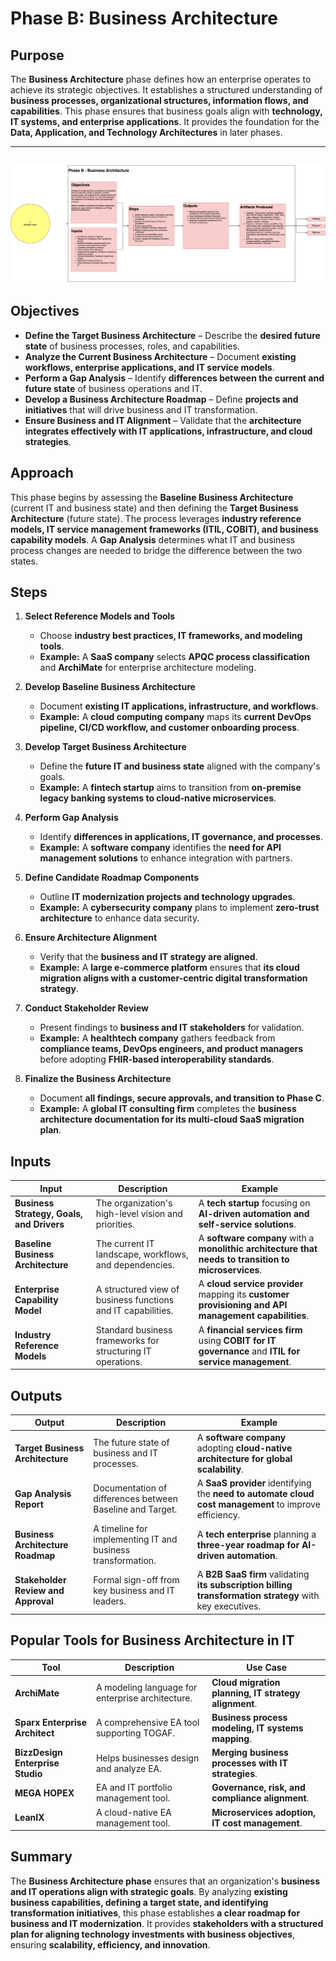 # Phase B: Business Architecture

## Purpose

The **Business Architecture** phase defines how an enterprise operates to achieve its strategic objectives. It establishes a structured understanding of **business processes, organizational structures, information flows, and capabilities**. This phase ensures that business goals align with **technology, IT systems, and enterprise applications**. It provides the foundation for the **Data, Application, and Technology Architectures** in later phases.

---
![Phase B: Business Vision](../images/TOGAF-Phase%20B%20-%20Business%20Vision.drawio.png)
---

## Objectives

- **Define the Target Business Architecture** – Describe the **desired future state** of business processes, roles, and capabilities.
- **Analyze the Current Business Architecture** – Document **existing workflows, enterprise applications, and IT service models**.
- **Perform a Gap Analysis** – Identify **differences between the current and future state** of business operations and IT.
- **Develop a Business Architecture Roadmap** – Define **projects and initiatives** that will drive business and IT transformation.
- **Ensure Business and IT Alignment** – Validate that the **architecture integrates effectively with IT applications, infrastructure, and cloud strategies**.

## Approach

This phase begins by assessing the **Baseline Business Architecture** (current IT and business state) and then defining the **Target Business Architecture** (future state). The process leverages **industry reference models, IT service management frameworks (ITIL, COBIT), and business capability models**. A **Gap Analysis** determines what IT and business process changes are needed to bridge the difference between the two states.

## Steps

1. **Select Reference Models and Tools**
   - Choose **industry best practices, IT frameworks, and modeling tools**.
   - **Example:** A **SaaS company** selects **APQC process classification** and **ArchiMate** for enterprise architecture modeling.

2. **Develop Baseline Business Architecture**
   - Document **existing IT applications, infrastructure, and workflows**.
   - **Example:** A **cloud computing company** maps its **current DevOps pipeline, CI/CD workflow, and customer onboarding process**.

3. **Develop Target Business Architecture**
   - Define the **future IT and business state** aligned with the company's goals.
   - **Example:** A **fintech startup** aims to transition from **on-premise legacy banking systems to cloud-native microservices**.

4. **Perform Gap Analysis**
   - Identify **differences in applications, IT governance, and processes**.
   - **Example:** A **software company** identifies the **need for API management solutions** to enhance integration with partners.

5. **Define Candidate Roadmap Components**
   - Outline **IT modernization projects and technology upgrades**.
   - **Example:** A **cybersecurity company** plans to implement **zero-trust architecture** to enhance data security.

6. **Ensure Architecture Alignment**
   - Verify that the **business and IT strategy are aligned**.
   - **Example:** A **large e-commerce platform** ensures that **its cloud migration aligns with a customer-centric digital transformation strategy**.

7. **Conduct Stakeholder Review**
   - Present findings to **business and IT stakeholders** for validation.
   - **Example:** A **healthtech company** gathers feedback from **compliance teams, DevOps engineers, and product managers** before adopting **FHIR-based interoperability standards**.

8. **Finalize the Business Architecture**
   - Document **all findings, secure approvals, and transition to Phase C**.
   - **Example:** A **global IT consulting firm** completes the **business architecture documentation for its multi-cloud SaaS migration plan**.

## Inputs

| Input | Description | Example |
|---|---|---|
| **Business Strategy, Goals, and Drivers** | The organization's high-level vision and priorities. | A **tech startup** focusing on **AI-driven automation and self-service solutions**. |
| **Baseline Business Architecture** | The current IT landscape, workflows, and dependencies. | A **software company** with a **monolithic architecture that needs to transition to microservices**. |
| **Enterprise Capability Model** | A structured view of business functions and IT capabilities. | A **cloud service provider** mapping its **customer provisioning and API management capabilities**. |
| **Industry Reference Models** | Standard business frameworks for structuring IT operations. | A **financial services firm** using **COBIT for IT governance** and **ITIL for service management**. |

## Outputs

| Output | Description | Example |
|---|---|---|
| **Target Business Architecture** | The future state of business and IT processes. | A **software company** adopting **cloud-native architecture for global scalability**. |
| **Gap Analysis Report** | Documentation of differences between Baseline and Target. | A **SaaS provider** identifying the **need to automate cloud cost management** to improve efficiency. |
| **Business Architecture Roadmap** | A timeline for implementing IT and business transformation. | A **tech enterprise** planning a **three-year roadmap for AI-driven automation**. |
| **Stakeholder Review and Approval** | Formal sign-off from key business and IT leaders. | A **B2B SaaS firm** validating **its subscription billing transformation strategy** with key executives. |

## Popular Tools for Business Architecture in IT

| Tool | Description | Use Case |
|---|---|---|
| **ArchiMate** | A modeling language for enterprise architecture. | **Cloud migration planning, IT strategy alignment**. |
| **Sparx Enterprise Architect** | A comprehensive EA tool supporting TOGAF. | **Business process modeling, IT systems mapping**. |
| **BizzDesign Enterprise Studio** | Helps businesses design and analyze EA. | **Merging business processes with IT strategies**. |
| **MEGA HOPEX** | EA and IT portfolio management tool. | **Governance, risk, and compliance alignment**. |
| **LeanIX** | A cloud-native EA management tool. | **Microservices adoption, IT cost management**. |

## Summary

The **Business Architecture phase** ensures that an organization's **business and IT operations align with strategic goals**. By analyzing **existing business capabilities, defining a target state, and identifying transformation initiatives**, this phase establishes **a clear roadmap for business and IT modernization**. It provides **stakeholders with a structured plan for aligning technology investments with business objectives**, ensuring **scalability, efficiency, and innovation**.
